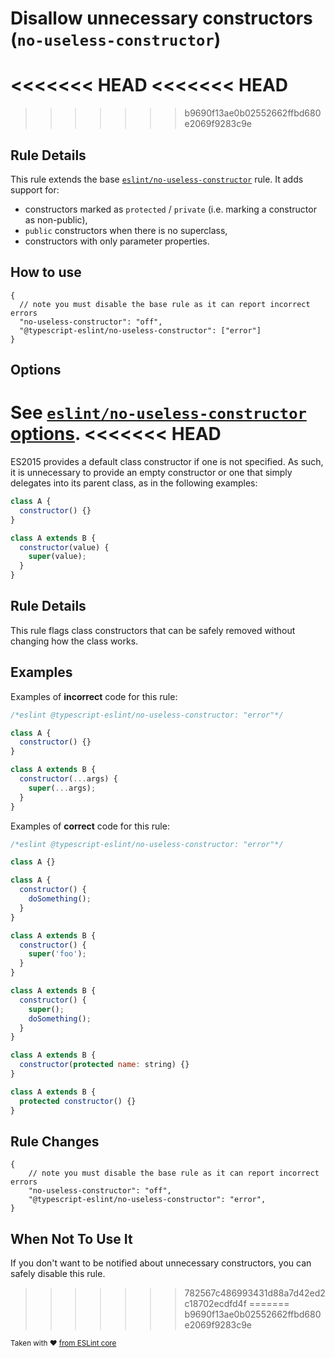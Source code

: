 # Disallow unnecessary constructors (`no-useless-constructor`)

<<<<<<< HEAD
<<<<<<< HEAD
=======
>>>>>>> b9690f13ae0b02552662ffbd680e2069f9283c9e
## Rule Details

This rule extends the base [`eslint/no-useless-constructor`](https://eslint.org/docs/rules/no-useless-constructor) rule.
It adds support for:

- constructors marked as `protected` / `private` (i.e. marking a constructor as non-public),
- `public` constructors when there is no superclass,
- constructors with only parameter properties.

## How to use

```jsonc
{
  // note you must disable the base rule as it can report incorrect errors
  "no-useless-constructor": "off",
  "@typescript-eslint/no-useless-constructor": ["error"]
}
```

## Options

See [`eslint/no-useless-constructor` options](https://eslint.org/docs/rules/no-useless-constructor#options).
<<<<<<< HEAD
=======
ES2015 provides a default class constructor if one is not specified. As such, it is unnecessary to provide an empty constructor or one that simply delegates into its parent class, as in the following examples:

```js
class A {
  constructor() {}
}

class A extends B {
  constructor(value) {
    super(value);
  }
}
```

## Rule Details

This rule flags class constructors that can be safely removed without changing how the class works.

## Examples

Examples of **incorrect** code for this rule:

```js
/*eslint @typescript-eslint/no-useless-constructor: "error"*/

class A {
  constructor() {}
}

class A extends B {
  constructor(...args) {
    super(...args);
  }
}
```

Examples of **correct** code for this rule:

```js
/*eslint @typescript-eslint/no-useless-constructor: "error"*/

class A {}

class A {
  constructor() {
    doSomething();
  }
}

class A extends B {
  constructor() {
    super('foo');
  }
}

class A extends B {
  constructor() {
    super();
    doSomething();
  }
}

class A extends B {
  constructor(protected name: string) {}
}

class A extends B {
  protected constructor() {}
}
```

## Rule Changes

```cjson
{
    // note you must disable the base rule as it can report incorrect errors
    "no-useless-constructor": "off",
    "@typescript-eslint/no-useless-constructor": "error",
}
```

## When Not To Use It

If you don't want to be notified about unnecessary constructors, you can safely disable this rule.
>>>>>>> 782567c486993431d88a7d42ed2c18702ecdfd4f
=======
>>>>>>> b9690f13ae0b02552662ffbd680e2069f9283c9e

<sup>Taken with ❤️ [from ESLint core](https://github.com/eslint/eslint/blob/master/docs/rules/no-useless-constructor.md)</sup>
